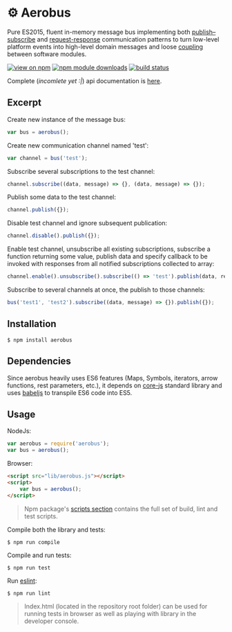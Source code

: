 # ⚙ Aerobus

Pure ES2015, fluent in-memory message bus implementing both [publish–subscribe](https://en.wikipedia.org/wiki/Publish%E2%80%93subscribe_pattern) and [request-response](https://en.wikipedia.org/wiki/Request%E2%80%93response) communication patterns to turn low-level platform events into high-level domain messages and loose [coupling](https://en.wikipedia.org/wiki/Coupling_(computer_programming)) between software modules.

[![view on npm](http://img.shields.io/npm/v/aerobus.svg)](https://www.npmjs.org/package/aerobus)
[![npm module downloads](http://img.shields.io/npm/dt/aerobus.svg)](https://www.npmjs.org/package/aerobus)
[![build status](https://api.travis-ci.org/vladen/aerobus.svg?branch=master)](https://travis-ci.org/vladen/aerobus)

Complete (_incomlete yet :|_) api documentation is [here](https://github.com/vladen/aerobus/tree/master/doc).

## Excerpt

Create new instance of the message bus:
```js
var bus = aerobus();
```

Create new communication channel named 'test':
```js
var channel = bus('test');
```

Subscribe several subscriptions to the test channel:
```js
channel.subscribe((data, message) => {}, (data, message) => {});
```

Publish some data to the test channel:
```js
channel.publish({});
```

Disable test channel and ignore subsequent publication:
```js
channel.disable().publish({});
```

Enable test channel, unsubscribe all existing subscriptions, subscribe a function returning some value, publish data and specify callback to be invoked with responses from all notified subscriptions collected to array:
```js
channel.enable().unsubscribe().subscribe(() => 'test').publish(data, responses => {});
```

Subscribe to several channels at once, the publish to those channels:
```js
bus('test1', 'test2').subscribe((data, message) => {}).publish({});
```

## Installation

```
$ npm install aerobus
```

## Dependencies

Since aerobus heavily uses ES6 features (Maps, Symbols, iterators, arrow functions, rest parameters, etc.), it depends on [core-js](https://github.com/zloirock/core-js) standard library and uses [babeljs](babeljs.io) to transpile ES6 code into ES5.

## Usage

NodeJs:
```js
var aerobus = require('aerobus');
var bus = aerobus();
```

Browser:
```html
<script src="lib/aerobus.js"></script>
<script>
    var bus = aerobus();
</script>
```

> Npm package's [scripts section](https://github.com/vladen/aerobus/blob/master/package.json) contains the full set of build, lint and test scripts.

Compile both the library and tests:
```
$ npm run compile
```

Compile and run tests:
```
$ npm run test
```

Run [eslint](http://eslint.org/):
```
$ npm run lint
```

> Index.html (located in the repository root folder) can be used for running tests in browser as well as playing with library in the developer console.

